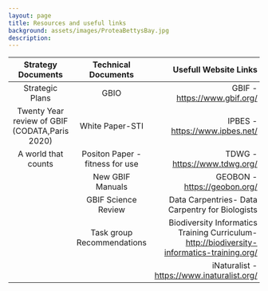 ```yaml
---
layout: page
title: Resources and useful links
background: assets/images/ProteaBettysBay.jpg
description: 
---
```


| Strategy Documents| Technical Documents|Usefull Website Links|
| :----------------: | :------: | ------------------------: |
| Strategic Plans|GBIO|GBIF - https://www.gbif.org/|
|Twenty Year review of GBIF (CODATA,Paris 2020)|White Paper-STI|IPBES - https://www.ipbes.net/|
|A world that counts|Positon Paper - fitness for use|TDWG - https://www.tdwg.org/|
||New GBIF Manuals |GEOBON - https://geobon.org/|                                                      
||GBIF Science Review|Data Carpentries- Data Carpentry for Biologists|||
||Task group Recommendations|Biodiversity Informatics Training Curriculum-http://biodiversity-informatics-training.org/|                                                           
|||iNaturalist - https://www.inaturalist.org/|                                                      |                                               |                             |||Atlas of Living Australia - https://www.ala.org.au/|                                          
                                                                                                   

